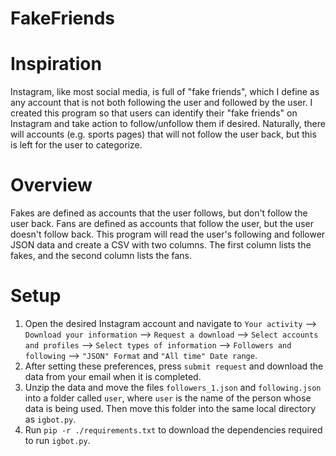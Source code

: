 # FakeFriends

# Inspiration
Instagram, like most social media, is full of "fake friends", which I define as any account that is not both following the user and followed by the user. I created this program so that users can identify their "fake friends" on Instagram and take action to follow/unfollow them if desired. Naturally, there will accounts (e.g. sports pages) that will not follow the user back, but this is left for the user to categorize. 

# Overview
Fakes are defined as accounts that the user follows, but don't follow the user back. Fans are defined as accounts that follow the user, but the user doesn't follow back. This program will read the user's following and follower JSON data and create a CSV with two columns. The first column lists the fakes, and the second column lists the fans.

# Setup
1. Open the desired Instagram account and navigate to `Your activity` --> `Download your information` --> `Request a download` --> `Select accounts and profiles` --> `Select types of information` --> `Followers and following` --> `"JSON" Format` and `"All time" Date range`.
2. After setting these preferences, press `submit request` and download the data from your email when it is completed.
3. Unzip the data and move the files `followers_1.json` and `following.json` into a folder called `user`, where `user` is the name of the person whose data is being used. Then move this folder into the same local directory as `igbot.py`.
4. Run `pip -r ./requirements.txt` to download the dependencies required to run `igbot.py`.

